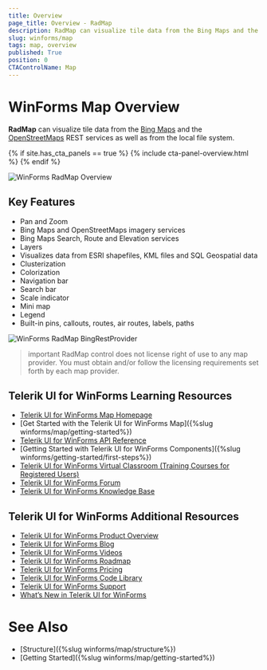 ```yaml
---
title: Overview
page_title: Overview - RadMap
description: RadMap can visualize tile data from the Bing Maps and the OpenStreetMaps REST services as well as from the local file system.
slug: winforms/map
tags: map, overview
published: True
position: 0 
CTAControlName: Map
---
```


# WinForms Map Overview

__RadMap__ can visualize tile data from the [Bing Maps](https://www.bingmapsportal.com/) and the [OpenStreetMaps](http://wiki.openstreetmap.org/wiki/API) REST services as well as from the local file system. 

{% if site.has_cta_panels == true %}
{% include cta-panel-overview.html %}
{% endif %}

![WinForms RadMap Overview](images/map-overview001.png)

## Key Features

* Pan and Zoom
* Bing Maps and OpenStreetMaps imagery services
* Bing Maps Search, Route and Elevation services
* Layers
* Visualizes data from ESRI shapefiles, KML files and SQL Geospatial data
* Clusterization
* Colorization
* Navigation bar
* Search bar
* Scale indicator
* Mini map
* Legend
* Built-in pins, callouts, routes, air routes, labels, paths

![WinForms RadMap BingRestProvider](images/map-overview002.png)

>important RadMap control does not license right of use to any map provider. You must obtain and/or follow the licensing requirements set forth by each map provider. 
>


## Telerik UI for WinForms Learning Resources
* [Telerik UI for WinForms Map Homepage](https://www.telerik.com/products/winforms/map.aspx)
* [Get Started with the Telerik UI for WinForms Map]({%slug winforms/map/getting-started%})
* [Telerik UI for WinForms API Reference](https://docs.telerik.com/devtools/winforms/api/)
* [Getting Started with Telerik UI for WinForms Components]({%slug winforms/getting-started/first-steps%})
* [Telerik UI for WinForms Virtual Classroom (Training Courses for Registered Users)](https://learn.telerik.com/learn/course/external/view/elearning/17/TelerikUIforWinForms) 
* [Telerik UI for WinForms Forum](https://www.telerik.com/forums/winforms)
* [Telerik UI for WinForms Knowledge Base](https://docs.telerik.com/devtools/winforms/knowledge-base)


## Telerik UI for WinForms Additional Resources
* [Telerik UI for WinForms Product Overview](https://www.telerik.com/products/winforms.aspx)
* [Telerik UI for WinForms Blog](https://www.telerik.com/blogs/desktop-winforms)
* [Telerik UI for WinForms Videos](https://www.telerik.com/videos/product/winforms)
* [Telerik UI for WinForms Roadmap](https://www.telerik.com/support/whats-new/winforms/roadmap)
* [Telerik UI for WinForms Pricing](https://www.telerik.com/purchase/individual/winforms.aspx)
* [Telerik UI for WinForms Code Library](https://www.telerik.com/support/code-library/winforms)
* [Telerik UI for WinForms Support](https://www.telerik.com/support/winforms)
* [What’s New in Telerik UI for WinForms](https://www.telerik.com/support/whats-new/winforms)

# See Also 
* [Structure]({%slug winforms/map/structure%})
* [Getting Started]({%slug winforms/map/getting-started%})
